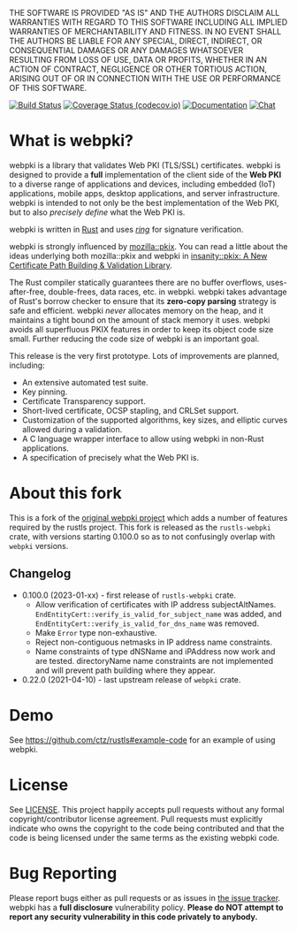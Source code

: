 THE SOFTWARE IS PROVIDED "AS IS" AND THE AUTHORS DISCLAIM ALL WARRANTIES
WITH REGARD TO THIS SOFTWARE INCLUDING ALL IMPLIED WARRANTIES OF
MERCHANTABILITY AND FITNESS. IN NO EVENT SHALL THE AUTHORS BE LIABLE FOR
ANY SPECIAL, DIRECT, INDIRECT, OR CONSEQUENTIAL DAMAGES OR ANY DAMAGES
WHATSOEVER RESULTING FROM LOSS OF USE, DATA OR PROFITS, WHETHER IN AN
ACTION OF CONTRACT, NEGLIGENCE OR OTHER TORTIOUS ACTION, ARISING OUT OF
OR IN CONNECTION WITH THE USE OR PERFORMANCE OF THIS SOFTWARE.


[![Build Status](https://github.com/rustls/webpki/actions/workflows/ci.yml/badge.svg?branch=main)](https://github.com/rustls/webpki/actions/workflows/ci.yml?query=branch%3Amain)
[![Coverage Status (codecov.io)](https://codecov.io/gh/rustls/webpki/branch/main/graph/badge.svg)](https://codecov.io/gh/rustls/webpki/)
[![Documentation](https://docs.rs/rustls-webpki/badge.svg)](https://docs.rs/rustls-webpki/)
[![Chat](https://img.shields.io/discord/976380008299917365?logo=discord)](https://discord.gg/MCSB76RU96)


What is webpki?
==================

webpki is a library that validates Web PKI (TLS/SSL) certificates. webpki
is designed to provide a **full** implementation of the client side of the
**Web PKI** to a diverse range of applications and devices,
including embedded (IoT) applications, mobile apps, desktop applications, and
server infrastructure. webpki is intended to not only be the best
implementation of the Web PKI, but to also *precisely define* what the Web PKI
is.

webpki is written in [Rust](https://www.rust-lang.org/) and uses
[*ring*](https://github.com/briansmith/ring) for signature verification.

webpki is strongly influenced by
[mozilla::pkix](https://github.com/briansmith/mozillapkix). You can read a
little about the ideas underlying both mozilla::pkix and webpki in
[insanity::pkix: A New Certificate Path Building & Validation
Library](https://briansmith.org/insanity-pkix).

The Rust compiler statically guarantees there are no buffer overflows,
uses-after-free, double-frees, data races, etc. in webpki. webpki takes
advantage of Rust's borrow checker to ensure that its **zero-copy parsing**
strategy is safe and efficient. webpki *never* allocates memory on the heap,
and it maintains a tight bound on the amount of stack memory it uses. webpki
avoids all superfluous PKIX features in order to keep its object code size
small. Further reducing the code size of webpki is an important goal.

This release is the very first prototype. Lots of improvements are planned,
including:

* An extensive automated test suite.
* Key pinning.
* Certificate Transparency support.
* Short-lived certificate, OCSP stapling, and CRLSet support.
* Customization of the supported algorithms, key sizes, and elliptic curves
  allowed during a validation.
* A C language wrapper interface to allow using webpki in non-Rust
  applications.
* A specification of precisely what the Web PKI is.


About this fork
===============

This is a fork of the [original webpki project](https://github.com/briansmith/webpki)
which adds a number of features required by the rustls project.  This fork is
released as the `rustls-webpki` crate, with versions starting 0.100.0 so as to
not confusingly overlap with `webpki` versions.

Changelog
---------

* 0.100.0 (2023-01-xx) - first release of `rustls-webpki` crate.
  - Allow verification of certificates with IP address subjectAltNames.
    `EndEntityCert::verify_is_valid_for_subject_name` was added, and
    `EndEntityCert::verify_is_valid_for_dns_name` was removed.
  - Make `Error` type non-exhaustive.
  - Reject non-contiguous netmasks in IP address name constraints.
  - Name constraints of type dNSName and iPAddress now work and are tested.
    directoryName name constraints are not implemented and will prevent
    path building where they appear.
* 0.22.0 (2021-04-10) - last upstream release of `webpki` crate.


Demo
====

See https://github.com/ctz/rustls#example-code for an example of using
webpki.



License
=======

See [LICENSE](LICENSE). This project happily accepts pull requests without any
formal copyright/contributor license agreement. Pull requests must explicitly
indicate who owns the copyright to the code being contributed and that the code
is being licensed under the same terms as the existing webpki code.



Bug Reporting
=============

Please report bugs either as pull requests or as issues in [the issue
tracker](https://github.com/briansmith/webpki/issues). webpki has a
**full disclosure** vulnerability policy. **Please do NOT attempt to report
any security vulnerability in this code privately to anybody.**
